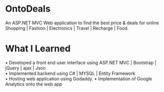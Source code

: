 # OntoDeals


An ASP.NET MVC Web application to find the best price & deals for online Shopping | Fashion | Electronics | Travel | Recharge   | Food. 

# What I Learned

 • Developed a front end user interface using ASP.NET MVC | Bootstrap | jQuery | ajax | Json  
 • Implemented backend using C# | MYSQL | Entity Framework  
 • Hosting web application using Godaddy.
 • Implementation of Google Analytics onto the web app
 
  	

 
